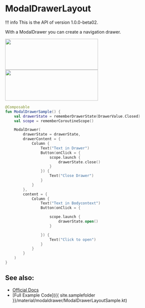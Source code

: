 # ModalDrawerLayout

!!! info
    This is the API of version 1.0.0-beta02.

With a ModalDrawer you can create a navigation drawer.

<p align="left">
  <img src ="{{ site.images }}/material/modaldrawer/modaldrawerClosed.png" height=100 width=300 />
  <img src ="{{ site.images }}/material/modaldrawer/ModaldrawerOpened.png" height=100 width=300 />
</p>

```kotlin
@Composable
fun ModalDrawerSample() {
    val drawerState = rememberDrawerState(DrawerValue.Closed)
    val scope = rememberCoroutineScope()

    ModalDrawer(
        drawerState = drawerState,
        drawerContent = {
            Column {
                Text("Text in Drawer")
                Button(onClick = {
                    scope.launch {
                        drawerState.close()
                    }
                }) {
                    Text("Close Drawer")
                }
            }
        },
        content = {
            Column {
                Text("Text in Bodycontext")
                Button(onClick = {

                    scope.launch {
                        drawerState.open()
                    }

                }) {
                    Text("Click to open")
                }
            }
        }
    )
}
```

## See also:
* [Official Docs](https://developer.android.com/reference/kotlin/androidx/compose/material/package-summary#modaldrawerlayout)
* [Full Example Code]({{ site.samplefolder }}/material/modaldrawer/ModalDrawerLayoutSample.kt)
